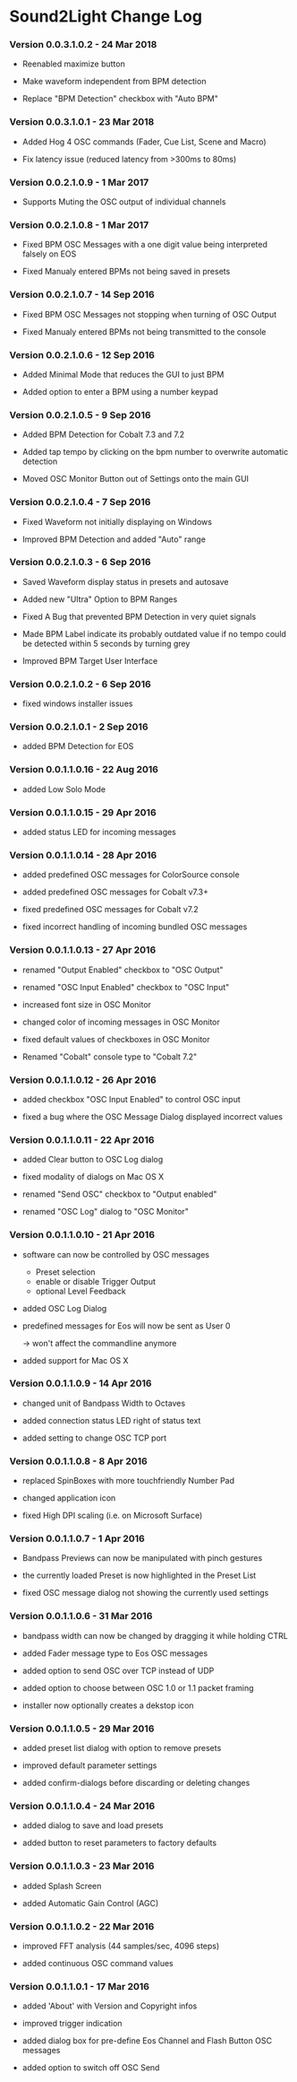 
# Sound2Light Change Log

### Version 0.0.3.1.0.2 - 24 Mar 2018

- Reenabled maximize button

- Make waveform independent from BPM detection

- Replace "BPM Detection" checkbox with "Auto BPM"

### Version 0.0.3.1.0.1 - 23 Mar 2018

- Added Hog 4 OSC commands (Fader, Cue List, Scene and Macro)

- Fix latency issue (reduced latency from >300ms to 80ms)

### Version 0.0.2.1.0.9 - 1 Mar 2017

- Supports Muting the OSC output of individual channels

### Version 0.0.2.1.0.8 - 1 Mar 2017

- Fixed BPM OSC Messages with a one digit value being interpreted falsely on EOS

- Fixed Manualy entered BPMs not being saved in presets

### Version 0.0.2.1.0.7 - 14 Sep 2016

- Fixed BPM OSC Messages not stopping when turning of OSC Output

- Fixed Manualy entered BPMs not being transmitted to the console

### Version 0.0.2.1.0.6 - 12 Sep 2016

- Added Minimal Mode that reduces the GUI to just BPM

- Added option to enter a BPM using a number keypad

### Version 0.0.2.1.0.5 - 9 Sep 2016

- Added BPM Detection for Cobalt 7.3 and 7.2

- Added tap tempo by clicking on the bpm number to overwrite automatic detection

- Moved OSC Monitor Button out of Settings onto the main GUI

### Version 0.0.2.1.0.4 - 7 Sep 2016

- Fixed Waveform not initially displaying on Windows

- Improved BPM Detection and added "Auto" range

### Version 0.0.2.1.0.3 - 6 Sep 2016

- Saved Waveform display status in presets and autosave

- Added new "Ultra" Option to BPM Ranges

- Fixed A Bug that prevented BPM Detection in very quiet signals

- Made BPM Label indicate its probably outdated value if no 
  tempo could be detected within 5 seconds by turning grey

- Improved BPM Target User Interface

### Version 0.0.2.1.0.2	- 6 Sep 2016

- fixed windows installer issues

### Version 0.0.2.1.0.1	-  2 Sep 2016

- added BPM Detection for EOS


### Version 0.0.1.1.0.16	- 22 Aug 2016

- added Low Solo Mode


### Version 0.0.1.1.0.15	- 29 Apr 2016

- added status LED for incoming messages


### Version 0.0.1.1.0.14	- 28 Apr 2016

- added predefined OSC messages for ColorSource console

- added predefined OSC messages for Cobalt v7.3+

- fixed predefined OSC messages for Cobalt v7.2

- fixed incorrect handling of incoming bundled OSC messages


### Version 0.0.1.1.0.13	- 27 Apr 2016

- renamed "Output Enabled" checkbox to "OSC Output"

- renamed "OSC Input Enabled" checkbox to "OSC Input"

- increased font size in OSC Monitor

- changed color of incoming messages in OSC Monitor

- fixed default values of checkboxes in OSC Monitor

- Renamed "Cobalt" console type to "Cobalt 7.2"


### Version 0.0.1.1.0.12	- 26 Apr 2016

- added checkbox "OSC Input Enabled" to control OSC input

- fixed a bug where the OSC Message Dialog displayed incorrect values


### Version 0.0.1.1.0.11	- 22 Apr 2016

- added Clear button to OSC Log dialog

- fixed modality of dialogs on Mac OS X

- renamed "Send OSC" checkbox to "Output enabled"

- renamed "OSC Log" dialog to "OSC Monitor"


### Version 0.0.1.1.0.10	- 21 Apr 2016

- software can now be controlled by OSC messages

	- Preset selection
	- enable or disable Trigger Output
	- optional Level Feedback

- added OSC Log Dialog

- predefined messages for Eos will now be sent as User 0

	-> won't affect the commandline anymore

- added support for Mac OS X


### Version 0.0.1.1.0.9	- 14 Apr 2016

- changed unit of Bandpass Width to Octaves

- added connection status LED right of status text

- added setting to change OSC TCP port


### Version 0.0.1.1.0.8	- 8 Apr 2016

- replaced SpinBoxes with more touchfriendly Number Pad

- changed application icon

- fixed High DPI scaling (i.e. on Microsoft Surface)


### Version 0.0.1.1.0.7	- 1 Apr 2016

- Bandpass Previews can now be manipulated with pinch gestures

- the currently loaded Preset is now highlighted in the Preset List

- fixed OSC message dialog not showing the currently used settings


### Version 0.0.1.1.0.6	- 31 Mar 2016

- bandpass width can now be changed by dragging it while holding CTRL

- added Fader message type to Eos OSC messages

- added option to send OSC over TCP instead of UDP

- added option to choose between OSC 1.0 or 1.1 packet framing

- installer now optionally creates a dekstop icon


### Version 0.0.1.1.0.5	- 29 Mar 2016

- added preset list dialog with option to remove presets

- improved default parameter settings

- added confirm-dialogs before discarding or deleting changes


### Version 0.0.1.1.0.4	- 24 Mar 2016

- added dialog to save and load presets

- added button to reset parameters to factory defaults


### Version 0.0.1.1.0.3	- 23 Mar 2016

- added Splash Screen

- added Automatic Gain Control (AGC)


### Version 0.0.1.1.0.2	- 22 Mar 2016

- improved FFT analysis (44 samples/sec, 4096 steps)

- added continuous OSC command values


### Version 0.0.1.1.0.1 	- 17 Mar 2016

- added 'About' with Version and Copyright infos

- improved trigger indication

- added dialog box for pre-define Eos Channel and Flash Button OSC messages

- added option to switch off OSC Send
